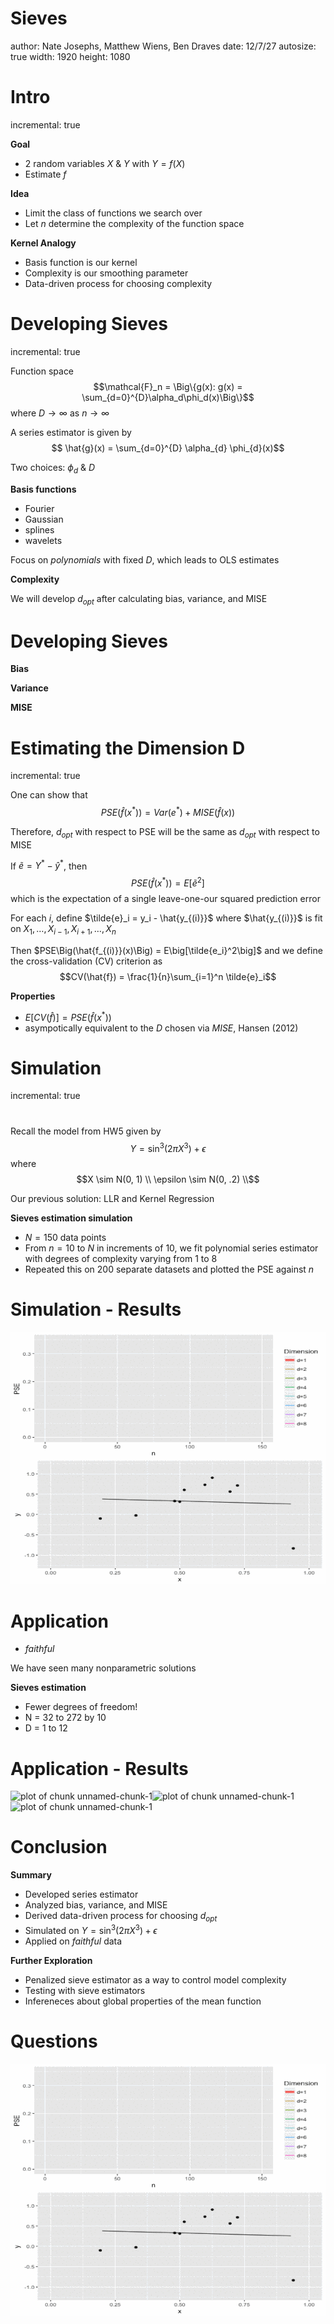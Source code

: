 Sieves
========================================================
author: Nate Josephs, Matthew Wiens, Ben Draves 
date: 12/7/27
autosize: true
width: 1920
height: 1080



Intro
========================================================
incremental: true

**Goal**
- 2 random variables $X$ & $Y$ with $Y = f(X)$
- Estimate $f$

**Idea**
- Limit the class of functions we search over
- Let $n$ determine the complexity of the function space

**Kernel Analogy**
- Basis function is our kernel
- Complexity is our smoothing parameter
- Data-driven process for choosing complexity

Developing Sieves
========================================================
incremental: true

Function space
$$\mathcal{F}_n = \Big\{g(x): g(x) = \sum_{d=0}^{D}\alpha_d\phi_d(x)\Big\}$$
where $D\to\infty$ as $n\to\infty$

A series estimator is given by
$$ \hat{g}(x) = \sum_{d=0}^{D} \alpha_{d} \phi_{d}(x)$$

Two choices: $\phi_d$ \& $D$

**Basis functions**

- Fourier
- Gaussian
- splines
- wavelets

Focus on *polynomials* with fixed $D$, which leads to OLS estimates

**Complexity**

We will develop $d_{opt}$ after calculating bias, variance, and MISE

Developing Sieves
========================================================

**Bias**

**Variance**

**MISE**

Estimating the Dimension D
========================================================
incremental: true

One can show that
$$PSE\Big(\hat{f}(x^*)\Big) = Var(e^*) + MISE\Big(\hat{f}(x)\Big)$$

Therefore, $d_{opt}$ with respect to PSE will be the same as $d_{opt}$ with respect to MISE

If $\tilde{e} = Y^* - \hat{y}^*$, then
$$PSE\Big(\hat{f}(x^*)\Big) = E\big[\tilde{e}^2\big]$$
which is the expectation of a single leave-one-our squared prediction error

For each $i$, define $\tilde{e}_i = y_i - \hat{y_{(i)}}$ where $\hat{y_{(i)}}$ is fit on $X_1, \ldots, X_{i-1}, X_{i+1}, \ldots, X_n$

Then $PSE\Big(\hat{f_{(i)}}(x)\Big) = E\big[\tilde{e_i}^2\big]$ and we define the cross-validation (CV) criterion as
$$CV(\hat{f}) = \frac{1}{n}\sum_{i=1}^n \tilde{e}_i$$

**Properties**
- $E\Big[CV(\hat{f})\Big] = PSE\Big(\hat{f}(x^*)\Big)$
- asympotically equivalent to the $D$ chosen via $MISE$, Hansen (2012)

Simulation
========================================================
incremental: true

# 
Recall the model from HW5 given by
$$Y = \sin^3(2\pi X^3) + \epsilon$$
where
$$X \sim N(0, 1) \\ \epsilon \sim N(0, .2) \\$$

Our previous solution: LLR and Kernel Regression

**Sieves estimation simulation**
- $N = 150$ data points
- From $n = 10$ to $N$ in increments of $10$, we fit polynomial series estimator with degrees of complexity varying from $1$ to $8$
- Repeated this on $200$ separate datasets and plotted the PSE against $n$

Simulation - Results
========================================================
![caption](sim_gif2.gif)

Application
========================================================

- *faithful*

We have seen many nonparametric solutions

**Sieves estimation**
- Fewer degrees of freedom!
- N = 32 to 272 by 10
- D = 1 to 12

Application - Results
========================================================

![plot of chunk unnamed-chunk-1](sieves_presentation-figure/unnamed-chunk-1-1.png)![plot of chunk unnamed-chunk-1](sieves_presentation-figure/unnamed-chunk-1-2.png)![plot of chunk unnamed-chunk-1](sieves_presentation-figure/unnamed-chunk-1-3.png)

Conclusion
========================================================

**Summary**
- Developed series estimator
- Analyzed bias, variance, and MISE
- Derived data-driven process for choosing $d_{opt}$
- Simulated on $Y = \sin^3(2\pi X^3) + \epsilon$
- Applied on *faithful* data

**Further Exploration**
- Penalized sieve estimator as a way to control model complexity
- Testing with sieve estimators
- Infereneces about global properties of the mean function

Questions
========================================================
![caption](sim_gif2.gif)
